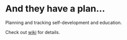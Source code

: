 # And they have a plan...
Planning and tracking self-development and education.

Check out [wiki](https://github.com/dotnetcorr/the-plan/wiki) for details.
